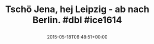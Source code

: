 ---
retweeted: false
source: <a href="http://twitter.com" rel="nofollow">Twitter Web Client</a>
entities:
  hashtags:
  - text: dbl
    indices:
    - '42'
    - '46'
  - text: ice1614
    indices:
    - '47'
    - '55'
  symbols: []
  user_mentions: []
  urls: []
display_text_range:
- '0'
- '55'
favorite_count: '1'
id_str: '600191297681563648'
truncated: false
retweet_count: '0'
id: '600191297681563648'
created_at: Mon May 18 06:48:51 +0000 2015
favorited: false
full_text: 'Tschö Jena, hej Leipzig - ab nach Berlin. #dbl #ice1614'
lang: de
tags:
- dbl
- ice1614
- pesos/twitter
date: '2015-05-18T06:48:51+00:00'
src: https://twitter.com/bascht/status/600191297681563648
original_url: https://twitter.com/bascht/status/600191297681563648
type: twitter_tweet
text: 'Tschö Jena, hej Leipzig - ab nach Berlin. #dbl #ice1614'
title: 'Tschö Jena, hej Leipzig - ab nach Berlin. #dbl #ice1614

  '

---